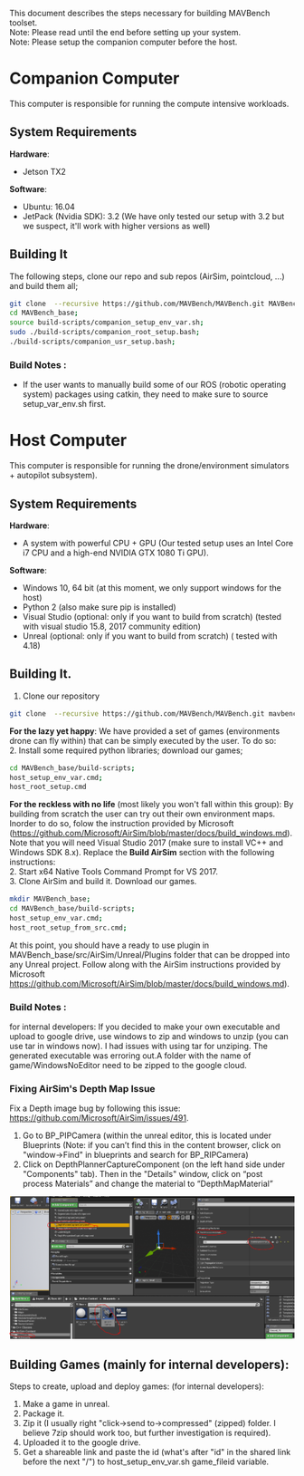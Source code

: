 This document describes the steps necessary for building MAVBench toolset.    
Note: Please read until the end before setting up your system.   
Note: Please setup the companion computer before the host.  

[comment]: <p align="center"> 
# Companion Computer 

This computer is responsible for running the compute intensive workloads.

## System Requirements
**Hardware**:  
+ Jetson TX2  

**Software**:  
+ Ubuntu: 16.04  
+ JetPack (Nvidia SDK): 3.2 (We have only tested our setup with 3.2 but we suspect, it'll work with higher versions as well)  

## Building It 
The following steps, clone our repo and sub repos (AirSim, pointcloud, ...) and build them all;
```bash
git clone  --recursive https://github.com/MAVBench/MAVBench.git MAVBench_base;     
cd MAVBench_base;   
source build-scripts/companion_setup_env_var.sh;    
sudo ./build-scripts/companion_root_setup.bash;    
./build-scripts/companion_usr_setup.bash;  
```    

### Build Notes :
- If the user wants to manually build some of our ROS (robotic operating system) packages using catkin, they need to make sure to source setup_var_env.sh first.  

# Host Computer 
This computer is responsible for running the drone/environment simulators + autopilot subsystem).

## System Requirements
**Hardware**:  
+ A system with powerful CPU + GPU (Our tested setup uses an Intel Core i7 CPU and a high-end NVIDIA GTX 1080 Ti GPU).

**Software**:  
+ Windows 10, 64 bit   (at this moment, we only support windows for the host)
+ Python 2 (also make sure pip is installed)
+ Visual Studio (optional: only if you want to build from scratch) (tested with visual studio 15.8, 2017 community edition)  
+ Unreal (optional: only if you want to build from scratch) ( tested with 4.18) 


## Building It.
1.  Clone our repository
``` bash
git clone  --recursive https://github.com/MAVBench/MAVBench.git mavbench_base_dir;   
```   
 **For the lazy yet happy**: We have provided a set of games (environments drone can fly within) that can be simply executed by the user. To do so:    
2. Install some required python libraries; download our games;
```bash
cd MAVBench_base/build-scripts;  
host_setup_env_var.cmd;  
host_root_setup.cmd              
```   
   **For the reckless with no life** (most likely you won't fall within this group): 
   By building from scratch the user can try out their own environment maps. Inorder to do so, folow the instruction provided by Microsoft (https://github.com/Microsoft/AirSim/blob/master/docs/build_windows.md). Note that you will need Visual Studio 2017 (make sure to install VC++ and Windows SDK 8.x). Replace the **Build AirSim** section with the following instructions:    
   2.  Start x64 Native Tools Command Prompt for VS 2017.       
   3. Clone AirSim and build it. Download our games.
   ```bash
   mkdir MAVBench_base;  
   cd MAVBench_base/build-scripts;  
   host_setup_env_var.cmd;  
   host_root_setup_from_src.cmd;  
   ```
   At this point, you should have a ready to use plugin in MAVBench_base/src/AirSim/Unreal/Plugins folder that can be dropped into any Unreal project. Follow along with the AirSim instructions provided by Microsoft   https://github.com/Microsoft/AirSim/blob/master/docs/build_windows.md).       

### Build Notes :
for internal developers: 
If you decided to make your own executable and upload to google drive, use windows to zip and windows to unzip (you can use tar in windows now). I had issues with using tar for unziping. The generated executable was erroring out.A folder with the name of game/WindowsNoEditor need to be zipped to the google cloud.

### Fixing AirSim's Depth Map Issue
Fix a Depth image bug by following this issue: https://github.com/Microsoft/AirSim/issues/491. 
1. Go to BP_PIPCamera (within the unreal editor, this is located under Blueprints (Note: if you can’t find this in the content browser, click on "window->Find" in blueprints and search for BP_RIPCamera)
1. Click on DepthPlannerCaptureComponent (on the left hand side under "Components" tab). Then in the "Details" window, click on “post process Materials” and change the material to “DepthMapMaterial”

![alt text](https://github.com/MAVBench/MAVBench/blob/master/docs/images/BP_PIP_depth_map_modification.PNG)



## Building Games (mainly for internal developers):
Steps to create, upload and deploy games: (for internal developers):
1. Make a game in unreal.
2. Package it.
3. Zip it (I usually right "click->send to->compressed" (zipped) folder. I believe 7zip should work too, but further investigation is required).
4. Uploaded it to the google drive.
5. Get a shareable link and paste the id (what's after "id" in the shared link before the next "/") to host_setup_env_var.sh game_fileid variable.


